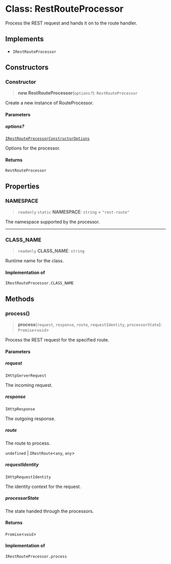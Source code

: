 # Class: RestRouteProcessor

Process the REST request and hands it on to the route handler.

## Implements

- `IRestRouteProcessor`

## Constructors

### Constructor

> **new RestRouteProcessor**(`options?`): `RestRouteProcessor`

Create a new instance of RouteProcessor.

#### Parameters

##### options?

[`IRestRouteProcessorConstructorOptions`](../interfaces/IRestRouteProcessorConstructorOptions.md)

Options for the processor.

#### Returns

`RestRouteProcessor`

## Properties

### NAMESPACE

> `readonly` `static` **NAMESPACE**: `string` = `"rest-route"`

The namespace supported by the processor.

***

### CLASS\_NAME

> `readonly` **CLASS\_NAME**: `string`

Runtime name for the class.

#### Implementation of

`IRestRouteProcessor.CLASS_NAME`

## Methods

### process()

> **process**(`request`, `response`, `route`, `requestIdentity`, `processorState`): `Promise`\<`void`\>

Process the REST request for the specified route.

#### Parameters

##### request

`IHttpServerRequest`

The incoming request.

##### response

`IHttpResponse`

The outgoing response.

##### route

The route to process.

`undefined` | `IRestRoute`\<`any`, `any`\>

##### requestIdentity

`IHttpRequestIdentity`

The identity context for the request.

##### processorState

The state handed through the processors.

#### Returns

`Promise`\<`void`\>

#### Implementation of

`IRestRouteProcessor.process`
